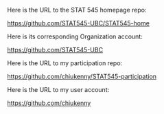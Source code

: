 Here is the URL to the STAT 545 homepage repo:

https://github.com/STAT545-UBC/STAT545-home

Here is its corresponding Organization account:

https://github.com/STAT545-UBC

Here is the URL to my participation repo:

https://github.com/chiukenny/STAT545-participation

Here is the URL to my user account:

https://github.com/chiukenny
